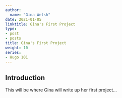 ```yaml
---
author:
  name: "Gina Welsh"
date: 2021-01-05
linktitle: Gina's First Project
type:
- post
- posts
title: Gina's First Project
weight: 10
series:
- Hugo 101
---
```



## Introduction

This will be where Gina will write up her first project...
